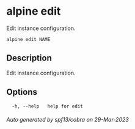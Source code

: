 # alpine edit

Edit instance configuration.

```
alpine edit NAME
```

## Description

Edit instance configuration.

## Options

```
  -h, --help   help for edit
```

###### Auto generated by spf13/cobra on 29-Mar-2023
